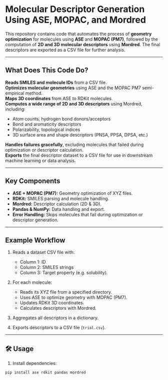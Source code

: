 #  Molecular Descriptor Generation Using ASE, MOPAC, and Mordred

This repository contains code that automates the process of **geometry optimization** for molecules using **ASE** and **MOPAC (PM7)**, followed by the computation of **2D and 3D molecular descriptors** using **Mordred**. The final descriptors are exported as a CSV file for further analysis.

---

##  What Does This Code Do?

 **Reads SMILES and molecule IDs** from a CSV file.  
 **Optimizes molecular geometries** using ASE and the MOPAC PM7 semi-empirical method.  
 **Maps 3D coordinates** from ASE to RDKit molecules.  
 **Computes a wide range of 2D and 3D descriptors** using Mordred, including:
- Atom counts, hydrogen bond donors/acceptors
- Bond and aromaticity descriptors
- Polarizability, topological indices
- 3D surface area and shape descriptors (PNSA, PPSA, DPSA, etc.)

 **Handles failures gracefully**, excluding molecules that failed during optimization or descriptor calculation.  
 **Exports** the final descriptor dataset to a CSV file for use in downstream machine learning or data analysis.

---

##  Key Components

- **ASE + MOPAC (PM7):** Geometry optimization of XYZ files.
- **RDKit:** SMILES parsing and molecule handling.
- **Mordred:** Descriptor calculation (2D & 3D).
- **Pandas & NumPy:** Data handling and export.
- **Error Handling:** Skips molecules that fail during optimization or descriptor generation.

---

## Example Workflow

1. Reads a dataset CSV file with:
   - Column 1: ID
   - Column 2: SMILES strings
   - Column 3: Target property (e.g. solubility).

2. For each molecule:
   - Reads its XYZ file from a specified directory.
   - Uses ASE to optimize geometry with MOPAC (PM7).
   - Updates RDKit 3D coordinates.
   - Calculates descriptors with Mordred.

3. Aggregates all descriptors in a dictionary.

4. Exports descriptors to a CSV file (`trial.csv`).

---

## 🛠️ Usage

1. Install dependencies:
```bash
pip install ase rdkit pandas mordred
